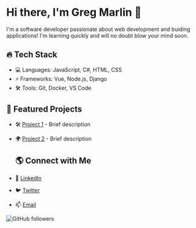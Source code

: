 # Hi there, I'm Greg Marlin 👋
I'm a software developer passionate about web development and buiding applications! I'm learning quickly and will no doubt blow your mind soon.

## 🔥 Tech Stack
- 💻 Languages: JavaScript, C#, HTML, CSS
- ⚡ Frameworks: Vue, Node.js, Django
- 🛠 Tools: Git, Docker, VS Code

## 🚀 Featured Projects
- 🛠 [Project 1](https://github.com/username/project1) - Brief description
- 🌍 [Project 2](https://github.com/username/project2) - Brief description




  ## 🌎 Connect with Me

- 💼 [LinkedIn](https://www.linkedin.com/in/yourname)
- 🐦 [Twitter](https://twitter.com/yourhandle)
- 📫 [Email](mailto:your.email@example.com)

![GitHub followers](https://img.shields.io/github/followers/BlueFyre22?label=Follow&style=social)


<!--
**BlueFyre22/BlueFyre22** is a ✨ _special_ ✨ repository because its `README.md` (this file) appears on your GitHub profile.

Here are some ideas to get you started:

- 🔭 I’m currently working on ...
- 🌱 I’m currently learning ...
- 👯 I’m looking to collaborate on ...
- 🤔 I’m looking for help with ...
- 💬 Ask me about ...
- 📫 How to reach me: ...
- 😄 Pronouns: ...
- ⚡ Fun fact: ...
-->
